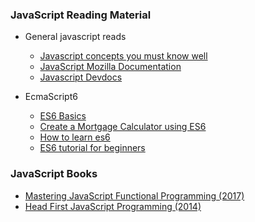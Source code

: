 ### JavaScript Reading Material

- General javascript reads
  - [Javascript concepts you must know well](http://javascriptissexy.com/16-javascript-concepts-you-must-know-well/)
  - [JavaScript Mozilla Documentation](https://developer.mozilla.org/bm/docs/Web/JavaScript)
  - [Javascript Devdocs](http://devdocs.io/javascript/)

  
- EcmaScript6
  - [ES6 Basics](http://es6-features.org/#Constants)
  - [Create a Mortgage Calculator using ES6](http://ccoenraets.github.io/es6-tutorial/)
  - [How to learn es6](https://medium.com/javascript-scene/how-to-learn-es6-47d9a1ac2620)
  - [ES6 tutorial for beginners](https://codeburst.io/es6-tutorial-for-beginners-5f3c4e7960be)

### JavaScript Books

- [Mastering JavaScript Functional Programming (2017)](https://drive.google.com/file/d/17cyg2gK7kjOgH1AOKi8na3JYtNcj0YpC/view)
- [Head First JavaScript Programming (2014)](https://drive.google.com/file/d/0B4hhbFaItiPxd2t2alE3RnRXYlk/view)
